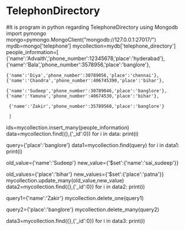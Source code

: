 # TelephonDirectory
#It is program in python regarding TelephoneDirectory using Mongodb
import pymongo
mongo=pymongo.MongoClient("mongodb://127.0.0.1:27017/")
mydb=mongo['telephone']
mycollection=mydb['telephone_directory']
people_information=[
    {'name':'Advaith','phone_number':12345678,'place':'hyderabad'},
    {'name':'Bala','phone_number':3578956,'place':'banglore'},
    
    {'name':'Diya','phone_number':30789056,'place':'chennai'},
    {'name':'Chandra','phone_number':406745390,'place':'bihar'},
     
    {'name':'Sudeep','phone_number':30789046,'place':'banglore'},
    {'name':'Yamuna','phone_number':40674530,'place':'bihar'},
     
     {'name':'Zakir','phone_number':35789560,'place':'banglore'}
          
     ]
ids=mycollection.insert_many(people_information)
data=mycollection.find({},{'_id':0})
for i in data:
    print(i)

query={'place':'banglore'}
data1=mycollection.find(query)
for i in data1:
    print(i)
    
    
old_value={'name':'Sudeep'}
new_value={'$set':{'name':'sai_sudeep'}}
    
    
old_values={'place':'bihar'}
new_values={'$set':{'place':'patna'}}
mycollection.update_many(old_value,new_value)
data2=mycollection.find({},{'_id':0})
for i in data2:
    print(i)
    
query1={'name':'Zakir'}
mycollection.delete_one(query1)

query2={'place':'banglore'}
mycollection.delete_many(query2)

data3=mycollection.find({},{'_id':0})
for i in data3:
    print(i)
